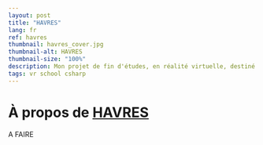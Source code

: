 ```yaml
---
layout: post
title: "HAVRES"
lang: fr
ref: havres
thumbnail: havres_cover.jpg
thumbnail-alt: HAVRES
thumbnail-size: "100%"
description: Mon projet de fin d'études, en réalité virtuelle, destiné aux patients en hospitalisation longue
tags: vr school csharp
---
```


# À propos de [HAVRES](https://github.com/pitchinpingouin/HAVRES)

A FAIRE
